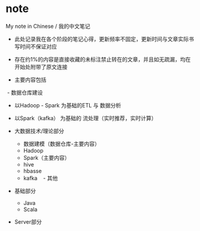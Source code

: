 # note
My note in Chinese / 我的中文笔记

- 此处记录我在各个阶段的笔记心得，更新频率不固定，更新时间与文章实际书写时间不保证对应

- 存在约1%的内容是直接收藏的未标注禁止转在的文章，并且如无疏漏，均在开始处附带了原文连接

- 主要内容包括

  - 数据仓库建设
  
  - 以Hadoop - Spark 为基础的ETL 与 数据分析
  
  - 以Spark（kafka） 为基础的 流处理（实时推荐，实时计算）
  
  - 大数据技术/理论部分
  
    - 数据建模（数据仓库-主要内容）
    - Hadoop
    - Spark（主要内容）
    - hive
    - hbasse
    - kafka
    - 其他
    
 - 基础部分
 
    - Java
    - Scala
  - Server部分
